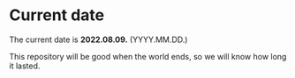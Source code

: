 # Current date

The current date is **2022.08.09.** (YYYY.MM.DD.)

This repository will be good when the world ends, so we will know how long it lasted.